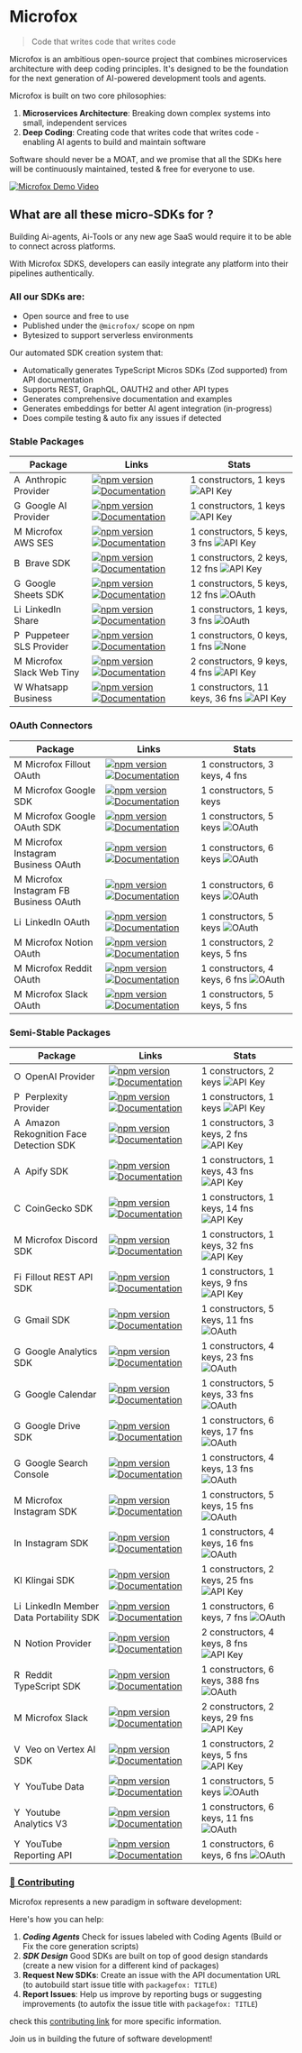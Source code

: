 # Microfox

> Code that writes code that writes code

Microfox is an ambitious open-source project that combines microservices architecture with deep coding principles. It's designed to be the foundation for the next generation of AI-powered development tools and agents.

Microfox is built on two core philosophies:

1. **Microservices Architecture**: Breaking down complex systems into small, independent services
2. **Deep Coding**: Creating code that writes code that writes code - enabling AI agents to build and maintain software

Software should never be a MOAT, and we promise that all the SDKs here will be continuously maintained, tested & free for everyone to use.

[![Microfox Demo Video](https://img.youtube.com/vi/IbETPF_Ojcs/0.jpg)](https://www.youtube.com/watch?v=IbETPF_Ojcs)

## What are all these micro-SDKs for ?

Building Ai-agents, Ai-Tools or any new age SaaS would require it to be able to connect across platforms.

With Microfox SDKS, developers can easily integrate any platform into their pipelines authentically.

### All our SDKs are:

- Open source and free to use
- Published under the `@microfox/` scope on npm
- Bytesized to support serverless environments

Our automated SDK creation system that:

- Automatically generates TypeScript Micros SDKs (Zod supported) from API documentation
- Supports REST, GraphQL, OAUTH2 and other API types
- Generates comprehensive documentation and examples
- Generates embeddings for better AI agent integration (in-progress)
- Does compile testing & auto fix any issues if detected

<!-- STABLE_PACKAGES_TABLE_START -->
### Stable Packages

| Package | Links | Stats |
| --- | --- | --- |
| <img src="https://raw.githubusercontent.com/microfox-ai/microfox/refs/heads/main/logos/anthropic-icon.svg" alt="Anthropic Provider logo" width="16" height="16"> Anthropic Provider | [![npm version](https://img.shields.io/npm/v/@microfox/ai-provider-anthropic.svg)](https://www.npmjs.com/package/@microfox/ai-provider-anthropic) [![Documentation](https://img.shields.io/badge/docs-available-green.svg)](https://github.com/microfox-ai/microfox/blob/main/packages/ai-provider-anthropic/README.md) | 1 constructors, 1 keys ![API Key](https://img.shields.io/badge/auth-API%20Key-green.svg) |
| <img src="https://raw.githubusercontent.com/microfox-ai/microfox/refs/heads/main/logos/google-icon.svg" alt="Google AI Provider logo" width="16" height="16"> Google AI Provider | [![npm version](https://img.shields.io/npm/v/@microfox/ai-provider-google.svg)](https://www.npmjs.com/package/@microfox/ai-provider-google) [![Documentation](https://img.shields.io/badge/docs-available-green.svg)](https://github.com/microfox-ai/microfox/blob/main/packages/ai-provider-google/README.md) | 1 constructors, 1 keys ![API Key](https://img.shields.io/badge/auth-API%20Key-green.svg) |
| <img src="https://raw.githubusercontent.com/microfox-ai/microfox/refs/heads/main/logos/aws-ses.svg" alt="Microfox AWS SES logo" width="16" height="16"> Microfox AWS SES | [![npm version](https://img.shields.io/npm/v/@microfox/aws-ses.svg)](https://www.npmjs.com/package/@microfox/aws-ses) [![Documentation](https://img.shields.io/badge/docs-available-green.svg)](https://github.com/microfox-ai/microfox/blob/main/packages/aws-ses/README.md) | 1 constructors, 5 keys, 3 fns ![API Key](https://img.shields.io/badge/auth-API%20Key-green.svg) |
| <img src="https://raw.githubusercontent.com/microfox-ai/microfox/refs/heads/main/logos/brave.svg" alt="Brave SDK logo" width="16" height="16"> Brave SDK | [![npm version](https://img.shields.io/npm/v/@microfox/brave.svg)](https://www.npmjs.com/package/@microfox/brave) [![Documentation](https://img.shields.io/badge/docs-available-green.svg)](https://github.com/microfox-ai/microfox/blob/main/packages/brave/README.md) | 1 constructors, 2 keys, 12 fns ![API Key](https://img.shields.io/badge/auth-API%20Key-green.svg) |
| <img src="https://raw.githubusercontent.com/microfox-ai/microfox/refs/heads/main/logos/google-sheets-icon.svg" alt="Google Sheets SDK logo" width="16" height="16"> Google Sheets SDK | [![npm version](https://img.shields.io/npm/v/@microfox/google-sheets.svg)](https://www.npmjs.com/package/@microfox/google-sheets) [![Documentation](https://img.shields.io/badge/docs-available-green.svg)](https://github.com/microfox-ai/microfox/blob/main/packages/google-sheets/README.md) | 1 constructors, 5 keys, 12 fns ![OAuth](https://img.shields.io/badge/auth-OAuth-blue.svg) |
| <img src="https://raw.githubusercontent.com/microfox-ai/microfox/refs/heads/main/packages/linkedin-share/icon.svg" alt="LinkedIn Share logo" width="16" height="16"> LinkedIn Share | [![npm version](https://img.shields.io/npm/v/@microfox/linkedin-share.svg)](https://www.npmjs.com/package/@microfox/linkedin-share) [![Documentation](https://img.shields.io/badge/docs-available-green.svg)](https://github.com/microfox-ai/microfox/blob/main/packages/linkedin-share/README.md) | 1 constructors, 1 keys, 3 fns ![OAuth](https://img.shields.io/badge/auth-OAuth-blue.svg) |
| <img src="https://raw.githubusercontent.com/microfox-ai/microfox/main/logos/puppeteer.svg" alt="Puppeteer SLS Provider logo" width="16" height="16"> Puppeteer SLS Provider | [![npm version](https://img.shields.io/npm/v/@microfox/puppeteer-sls.svg)](https://www.npmjs.com/package/@microfox/puppeteer-sls) [![Documentation](https://img.shields.io/badge/docs-available-green.svg)](https://github.com/microfox-ai/microfox/blob/main/packages/puppeteer-sls/README.md) | 1 constructors, 0 keys, 1 fns ![None](https://img.shields.io/badge/auth-None-gray.svg) |
| <img src="https://raw.githubusercontent.com/microfox-ai/microfox/refs/heads/main/logos/slack-icon.svg" alt="Microfox Slack Web Tiny logo" width="16" height="16"> Microfox Slack Web Tiny | [![npm version](https://img.shields.io/npm/v/@microfox/slack-web-tiny.svg)](https://www.npmjs.com/package/@microfox/slack-web-tiny) [![Documentation](https://img.shields.io/badge/docs-available-green.svg)](https://github.com/microfox-ai/microfox/blob/main/packages/slack-web-tiny/README.md) | 2 constructors, 9 keys, 4 fns ![API Key](https://img.shields.io/badge/auth-API%20Key-green.svg) |
| <img src="https://raw.githubusercontent.com/microfox-ai/microfox/refs/heads/main/logos/whatsapp-icon.svg" alt="Whatsapp Business logo" width="16" height="16"> Whatsapp Business | [![npm version](https://img.shields.io/npm/v/@microfox/whatsapp-business.svg)](https://www.npmjs.com/package/@microfox/whatsapp-business) [![Documentation](https://img.shields.io/badge/docs-available-green.svg)](/README.md) | 1 constructors, 11 keys, 36 fns ![API Key](https://img.shields.io/badge/auth-API%20Key-green.svg) |
<!-- STABLE_PACKAGES_TABLE_END -->

<!-- OAUTH_CONNECTORS_TABLE_START -->
### OAuth Connectors

| Package | Links | Stats |
| --- | --- | --- |
| <img src="https://raw.githubusercontent.com/microfox-ai/microfox/refs/heads/main/logos/fillout.png" alt="Microfox Fillout OAuth logo" width="16" height="16"> Microfox Fillout OAuth | [![npm version](https://img.shields.io/npm/v/@microfox/fillout-oauth.svg)](https://www.npmjs.com/package/@microfox/fillout-oauth) [![Documentation](https://img.shields.io/badge/docs-available-green.svg)](https://github.com/microfox-ai/microfox/blob/main/packages/fillout-oauth/README.md) | 1 constructors, 3 keys, 4 fns  |
| <img src="https://raw.githubusercontent.com/microfox-ai/microfox/refs/heads/main/logos/google.svg" alt="Microfox Google SDK logo" width="16" height="16"> Microfox Google SDK | [![npm version](https://img.shields.io/npm/v/@microfox/google.svg)](https://www.npmjs.com/package/@microfox/google) [![Documentation](https://img.shields.io/badge/docs-available-green.svg)](/README.md) | 1 constructors, 5 keys  |
| <img src="https://raw.githubusercontent.com/microfox-ai/microfox/refs/heads/main/logos/google-icon.svg" alt="Microfox Google OAuth SDK logo" width="16" height="16"> Microfox Google OAuth SDK | [![npm version](https://img.shields.io/npm/v/@microfox/google-oauth.svg)](https://www.npmjs.com/package/@microfox/google-oauth) [![Documentation](https://img.shields.io/badge/docs-available-green.svg)](/README.md) | 1 constructors, 5 keys ![OAuth](https://img.shields.io/badge/auth-OAuth-blue.svg) |
| <img src="https://raw.githubusercontent.com/microfox-ai/microfox/refs/heads/main/logos/instagram-icon.svg" alt="Microfox Instagram Business OAuth logo" width="16" height="16"> Microfox Instagram Business OAuth | [![npm version](https://img.shields.io/npm/v/@microfox/instagram-business-oauth.svg)](https://www.npmjs.com/package/@microfox/instagram-business-oauth) [![Documentation](https://img.shields.io/badge/docs-available-green.svg)](/README.md) | 1 constructors, 6 keys ![OAuth](https://img.shields.io/badge/auth-OAuth-blue.svg) |
| <img src="https://raw.githubusercontent.com/microfox-ai/microfox/refs/heads/main/logos/instagram-icon.svg" alt="Microfox Instagram FB Business OAuth logo" width="16" height="16"> Microfox Instagram FB Business OAuth | [![npm version](https://img.shields.io/npm/v/@microfox/instagram-fb-business-oauth.svg)](https://www.npmjs.com/package/@microfox/instagram-fb-business-oauth) [![Documentation](https://img.shields.io/badge/docs-available-green.svg)](/README.md) | 1 constructors, 6 keys ![OAuth](https://img.shields.io/badge/auth-OAuth-blue.svg) |
| <img src="https://raw.githubusercontent.com/microfox-ai/microfox/refs/heads/main/packages/linkedin-oauth/icon.svg" alt="LinkedIn OAuth logo" width="16" height="16"> LinkedIn OAuth | [![npm version](https://img.shields.io/npm/v/@microfox/linkedin-oauth.svg)](https://www.npmjs.com/package/@microfox/linkedin-oauth) [![Documentation](https://img.shields.io/badge/docs-available-green.svg)](/README.md) | 1 constructors, 5 keys ![OAuth](https://img.shields.io/badge/auth-OAuth-blue.svg) |
| <img src="https://raw.githubusercontent.com/microfox-ai/microfox/refs/heads/main/logos/notion.svg" alt="Microfox Notion OAuth logo" width="16" height="16"> Microfox Notion OAuth | [![npm version](https://img.shields.io/npm/v/@microfox/notion-oauth.svg)](https://www.npmjs.com/package/@microfox/notion-oauth) [![Documentation](https://img.shields.io/badge/docs-available-green.svg)](https://github.com/microfox-ai/microfox/blob/main/packages/notion-oauth/README.md) | 1 constructors, 2 keys, 5 fns  |
| <img src="https://raw.githubusercontent.com/microfox-ai/microfox/refs/heads/main/logos/reddit-icon.svg" alt="Microfox Reddit OAuth logo" width="16" height="16"> Microfox Reddit OAuth | [![npm version](https://img.shields.io/npm/v/@microfox/reddit-oauth.svg)](https://www.npmjs.com/package/@microfox/reddit-oauth) [![Documentation](https://img.shields.io/badge/docs-available-green.svg)](/README.md) | 1 constructors, 4 keys, 6 fns ![OAuth](https://img.shields.io/badge/auth-OAuth-blue.svg) |
| <img src="https://raw.githubusercontent.com/microfox-ai/microfox/refs/heads/main/logos/slack.svg" alt="Microfox Slack OAuth logo" width="16" height="16"> Microfox Slack OAuth | [![npm version](https://img.shields.io/npm/v/@microfox/slack-oauth.svg)](https://www.npmjs.com/package/@microfox/slack-oauth) [![Documentation](https://img.shields.io/badge/docs-available-green.svg)](https://github.com/microfox-ai/microfox/blob/main/packages/slack-oauth/README.md) | 1 constructors, 5 keys, 5 fns  |
<!-- OAUTH_CONNECTORS_TABLE_END -->

<!-- SEMI_STABLE_PACKAGES_TABLE_START -->
### Semi-Stable Packages

| Package | Links | Stats |
| --- | --- | --- |
| <img src="https://raw.githubusercontent.com/microfox-ai/microfox/refs/heads/main/logos/openai-icon.svg" alt="OpenAI Provider logo" width="16" height="16"> OpenAI Provider | [![npm version](https://img.shields.io/npm/v/@microfox/ai-provider-openai.svg)](https://www.npmjs.com/package/@microfox/ai-provider-openai) [![Documentation](https://img.shields.io/badge/docs-available-green.svg)](https://github.com/microfox-ai/microfox/blob/main/packages/ai-provider-openai/README.md) | 1 constructors, 2 keys ![API Key](https://img.shields.io/badge/auth-API%20Key-green.svg) |
| <img src="https://raw.githubusercontent.com/microfox-ai/microfox/refs/heads/main/logos/perplexity-icon.svg" alt="Perplexity Provider logo" width="16" height="16"> Perplexity Provider | [![npm version](https://img.shields.io/npm/v/@microfox/ai-provider-perplexity.svg)](https://www.npmjs.com/package/@microfox/ai-provider-perplexity) [![Documentation](https://img.shields.io/badge/docs-available-green.svg)](https://github.com/microfox-ai/microfox/blob/main/packages/ai-provider-perplexity/README.md) | 1 constructors, 1 keys ![API Key](https://img.shields.io/badge/auth-API%20Key-green.svg) |
| <img src="https://raw.githubusercontent.com/microfox-ai/microfox/refs/heads/main/logos/aws.svg" alt="Amazon Rekognition Face Detection SDK logo" width="16" height="16"> Amazon Rekognition Face Detection SDK | [![npm version](https://img.shields.io/npm/v/@microfox/amazon-rekognition-face-detection.svg)](https://www.npmjs.com/package/@microfox/amazon-rekognition-face-detection) [![Documentation](https://img.shields.io/badge/docs-available-green.svg)](https://github.com/microfox-ai/microfox/blob/main/packages/amazon-rekognition-face-detection/README.md) | 1 constructors, 3 keys, 2 fns ![API Key](https://img.shields.io/badge/auth-API%20Key-green.svg) |
| <img src="https://raw.githubusercontent.com/microfox-ai/microfox/refs/heads/main/logos/apify.svg" alt="Apify SDK logo" width="16" height="16"> Apify SDK | [![npm version](https://img.shields.io/npm/v/@microfox/apify.svg)](https://www.npmjs.com/package/@microfox/apify) [![Documentation](https://img.shields.io/badge/docs-available-green.svg)](https://github.com/microfox-ai/microfox/blob/main/packages/apify/README.md) | 1 constructors, 1 keys, 43 fns ![API Key](https://img.shields.io/badge/auth-API%20Key-green.svg) |
| <img src="https://raw.githubusercontent.com/microfox-ai/microfox/refs/heads/main/logos/coingecko.svg" alt="CoinGecko SDK logo" width="16" height="16"> CoinGecko SDK | [![npm version](https://img.shields.io/npm/v/@microfox/coingecko-sdk.svg)](https://www.npmjs.com/package/@microfox/coingecko-sdk) [![Documentation](https://img.shields.io/badge/docs-available-green.svg)](https://github.com/microfox-ai/microfox/blob/main/packages/coingecko-sdk/README.md) | 1 constructors, 1 keys, 14 fns ![API Key](https://img.shields.io/badge/auth-API%20Key-green.svg) |
| <img src="https://raw.githubusercontent.com/microfox-ai/microfox/refs/heads/main/logos/discord-icon.svg" alt="Microfox Discord SDK logo" width="16" height="16"> Microfox Discord SDK | [![npm version](https://img.shields.io/npm/v/@microfox/discord.svg)](https://www.npmjs.com/package/@microfox/discord) [![Documentation](https://img.shields.io/badge/docs-available-green.svg)](https://github.com/microfox-ai/microfox/blob/main/packages/discord/README.md) | 1 constructors, 1 keys, 32 fns ![API Key](https://img.shields.io/badge/auth-API%20Key-green.svg) |
| <img src="https://raw.githubusercontent.com/microfox-ai/microfox/refs/heads/main/logos/fillout.png" alt="Fillout REST API SDK logo" width="16" height="16"> Fillout REST API SDK | [![npm version](https://img.shields.io/npm/v/@microfox/fillout.svg)](https://www.npmjs.com/package/@microfox/fillout) [![Documentation](https://img.shields.io/badge/docs-available-green.svg)](https://github.com/microfox-ai/microfox/blob/main/packages/fillout/README.md) | 1 constructors, 1 keys, 9 fns ![API Key](https://img.shields.io/badge/auth-API%20Key-green.svg) |
| <img src="https://raw.githubusercontent.com/microfox-ai/microfox/refs/heads/main/logos/google-gmail.svg" alt="Gmail SDK logo" width="16" height="16"> Gmail SDK | [![npm version](https://img.shields.io/npm/v/@microfox/gmail.svg)](https://www.npmjs.com/package/@microfox/gmail) [![Documentation](https://img.shields.io/badge/docs-available-green.svg)](https://raw.githubusercontent.com/microfox-ai/microfox/main/README.md) | 1 constructors, 5 keys, 11 fns ![OAuth](https://img.shields.io/badge/auth-OAuth-blue.svg) |
| <img src="https://raw.githubusercontent.com/microfox-ai/microfox/refs/heads/main/logos/google-analytics.svg" alt="Google Analytics SDK logo" width="16" height="16"> Google Analytics SDK | [![npm version](https://img.shields.io/npm/v/@microfox/google-analytics.svg)](https://www.npmjs.com/package/@microfox/google-analytics) [![Documentation](https://img.shields.io/badge/docs-available-green.svg)](https://github.com/microfox-ai/microfox/blob/main/packages/google-analytics/README.md) | 1 constructors, 4 keys, 23 fns ![OAuth](https://img.shields.io/badge/auth-OAuth-blue.svg) |
| <img src="https://raw.githubusercontent.com/microfox-ai/microfox/refs/heads/main/logos/google-calendar.svg" alt="Google Calendar logo" width="16" height="16"> Google Calendar | [![npm version](https://img.shields.io/npm/v/@microfox/google-calendar.svg)](https://www.npmjs.com/package/@microfox/google-calendar) [![Documentation](https://img.shields.io/badge/docs-available-green.svg)](https://github.com/microfox-ai/microfox/blob/main/packages/google-calendar/README.md) | 1 constructors, 5 keys, 33 fns ![OAuth](https://img.shields.io/badge/auth-OAuth-blue.svg) |
| <img src="https://raw.githubusercontent.com/microfox-ai/microfox/refs/heads/main/logos/google-drive.svg" alt="Google Drive SDK logo" width="16" height="16"> Google Drive SDK | [![npm version](https://img.shields.io/npm/v/@microfox/google-drive.svg)](https://www.npmjs.com/package/@microfox/google-drive) [![Documentation](https://img.shields.io/badge/docs-available-green.svg)](https://github.com/microfox-ai/microfox/blob/main/packages/google-drive/README.md) | 1 constructors, 6 keys, 17 fns ![OAuth](https://img.shields.io/badge/auth-OAuth-blue.svg) |
| <img src="https://raw.githubusercontent.com/microfox-ai/microfox/refs/heads/main/logos/google-search-console.svg" alt="Google Search Console logo" width="16" height="16"> Google Search Console | [![npm version](https://img.shields.io/npm/v/@microfox/google-seo.svg)](https://www.npmjs.com/package/@microfox/google-seo) [![Documentation](https://img.shields.io/badge/docs-available-green.svg)](https://github.com/microfox-ai/microfox/blob/main/packages/google-seo/README.md) | 1 constructors, 4 keys, 13 fns ![OAuth](https://img.shields.io/badge/auth-OAuth-blue.svg) |
| <img src="https://raw.githubusercontent.com/microfox-ai/microfox/refs/heads/main/logos/instagram-icon.svg" alt="Microfox Instagram SDK logo" width="16" height="16"> Microfox Instagram SDK | [![npm version](https://img.shields.io/npm/v/@microfox/instagram.svg)](https://www.npmjs.com/package/@microfox/instagram) [![Documentation](https://img.shields.io/badge/docs-available-green.svg)](https://github.com/microfox-ai/microfox/blob/main/packages/instagram/README.md) | 1 constructors, 5 keys, 15 fns ![OAuth](https://img.shields.io/badge/auth-OAuth-blue.svg) |
| <img src="https://raw.githubusercontent.com/microfox-ai/microfox/refs/heads/main/logos/instagram-icon.svg" alt="Instagram SDK logo" width="16" height="16"> Instagram SDK | [![npm version](https://img.shields.io/npm/v/@microfox/instagram-fb.svg)](https://www.npmjs.com/package/@microfox/instagram-fb) [![Documentation](https://img.shields.io/badge/docs-available-green.svg)](https://github.com/microfox-ai/microfox/blob/main/packages/instagram-fb/README.md) | 1 constructors, 4 keys, 16 fns ![OAuth](https://img.shields.io/badge/auth-OAuth-blue.svg) |
| <img src="https://raw.githubusercontent.com/microfox-ai/microfox/refs/heads/main/logos/klingai.svg" alt="Klingai SDK logo" width="16" height="16"> Klingai SDK | [![npm version](https://img.shields.io/npm/v/@microfox/kling-ai.svg)](https://www.npmjs.com/package/@microfox/kling-ai) [![Documentation](https://img.shields.io/badge/docs-available-green.svg)](https://github.com/microfox-ai/microfox/blob/main/packages/kling-ai/README.md) | 1 constructors, 2 keys, 25 fns ![API Key](https://img.shields.io/badge/auth-API%20Key-green.svg) |
| <img src="https://raw.githubusercontent.com/microfox-ai/microfox/refs/heads/main/logos/linkedin-icon.svg" alt="LinkedIn Member Data Portability SDK logo" width="16" height="16"> LinkedIn Member Data Portability SDK | [![npm version](https://img.shields.io/npm/v/@microfox/linkedin-member-data-portability.svg)](https://www.npmjs.com/package/@microfox/linkedin-member-data-portability) [![Documentation](https://img.shields.io/badge/docs-available-green.svg)](https://github.com/microfox-ai/microfox/blob/main/packages/linkedin-member-data-portability/README.md) | 1 constructors, 6 keys, 7 fns ![OAuth](https://img.shields.io/badge/auth-OAuth-blue.svg) |
| <img src="https://raw.githubusercontent.com/microfox-ai/microfox/refs/heads/main/logos/notion-icon.svg" alt="Notion Provider logo" width="16" height="16"> Notion Provider | [![npm version](https://img.shields.io/npm/v/@microfox/notion.svg)](https://www.npmjs.com/package/@microfox/notion) [![Documentation](https://img.shields.io/badge/docs-available-green.svg)](https://github.com/microfox-ai/microfox/blob/main/packages/notion/README.md) | 2 constructors, 4 keys, 8 fns ![API Key](https://img.shields.io/badge/auth-API%20Key-green.svg) |
| <img src="https://raw.githubusercontent.com/microfox-ai/microfox/refs/heads/main/logos/reddit-icon.svg" alt="Reddit TypeScript SDK logo" width="16" height="16"> Reddit TypeScript SDK | [![npm version](https://img.shields.io/npm/v/@microfox/reddit.svg)](https://www.npmjs.com/package/@microfox/reddit) [![Documentation](https://img.shields.io/badge/docs-available-green.svg)](https://github.com/microfox-ai/microfox/blob/main/packages/reddit/README.md) | 1 constructors, 6 keys, 388 fns ![OAuth](https://img.shields.io/badge/auth-OAuth-blue.svg) |
| <img src="https://raw.githubusercontent.com/microfox-ai/microfox/refs/heads/main/logos/slack-icon.svg" alt="Microfox Slack logo" width="16" height="16"> Microfox Slack | [![npm version](https://img.shields.io/npm/v/@microfox/slack.svg)](https://www.npmjs.com/package/@microfox/slack) [![Documentation](https://img.shields.io/badge/docs-available-green.svg)](https://github.com/microfox-ai/microfox/blob/main/packages/slack/README.md) | 2 constructors, 2 keys, 29 fns ![API Key](https://img.shields.io/badge/auth-API%20Key-green.svg) |
| <img src="https://raw.githubusercontent.com/microfox-ai/microfox/refs/heads/main/logos/veo-on-vertex-ai.svg" alt="Veo on Vertex AI SDK logo" width="16" height="16"> Veo on Vertex AI SDK | [![npm version](https://img.shields.io/npm/v/@microfox/veo-on-vertex-ai.svg)](https://www.npmjs.com/package/@microfox/veo-on-vertex-ai) [![Documentation](https://img.shields.io/badge/docs-available-green.svg)](https://github.com/microfox-ai/microfox/blob/main/packages/veo-on-vertex-ai/README.md) | 1 constructors, 2 keys, 5 fns ![API Key](https://img.shields.io/badge/auth-API%20Key-green.svg) |
| <img src="https://raw.githubusercontent.com/microfox-ai/microfox/refs/heads/main/logos/youtube-icon.svg" alt="YouTube Data logo" width="16" height="16"> YouTube Data | [![npm version](https://img.shields.io/npm/v/@microfox/youtube.svg)](https://www.npmjs.com/package/@microfox/youtube) [![Documentation](https://img.shields.io/badge/docs-available-green.svg)](/README.md) | 1 constructors, 5 keys ![OAuth](https://img.shields.io/badge/auth-OAuth-blue.svg) |
| <img src="https://raw.githubusercontent.com/microfox-ai/microfox/refs/heads/main/logos/youtube-icon.svg" alt="Youtube Analytics V3 logo" width="16" height="16"> Youtube Analytics V3 | [![npm version](https://img.shields.io/npm/v/@microfox/youtube-analytics.svg)](https://www.npmjs.com/package/@microfox/youtube-analytics) [![Documentation](https://img.shields.io/badge/docs-available-green.svg)](https://github.com/microfox-ai/microfox/blob/main/packages/youtube-analytics/README.md) | 1 constructors, 6 keys, 11 fns ![OAuth](https://img.shields.io/badge/auth-OAuth-blue.svg) |
| <img src="https://raw.githubusercontent.com/microfox-ai/microfox/refs/heads/main/logos/youtube.svg" alt="YouTube Reporting API logo" width="16" height="16"> YouTube Reporting API | [![npm version](https://img.shields.io/npm/v/@microfox/youtube-reporting-api.svg)](https://www.npmjs.com/package/@microfox/youtube-reporting-api) [![Documentation](https://img.shields.io/badge/docs-available-green.svg)](https://github.com/microfox-ai/microfox/blob/main/packages/youtube-reporting-api/README.md) | 1 constructors, 6 keys, 6 fns ![OAuth](https://img.shields.io/badge/auth-OAuth-blue.svg) |
<!-- SEMI_STABLE_PACKAGES_TABLE_END -->

### [🤝 Contributing](CONTRIBUTING.md)

Microfox represents a new paradigm in software development:

Here's how you can help:

1. **_Coding Agents_** Check for issues labeled with Coding Agents (Build or Fix the core generation scripts)
2. **_SDK Design_** Good SDKs are built on top of good design standards (create a new vision for a different kind of packages)
3. **Request New SDKs**: Create an issue with the API documentation URL (to autobuild start issue title with `packagefox: TITLE`)
4. **Report Issues**: Help us improve by reporting bugs or suggesting improvements (to autofix the issue title with `packagefox: TITLE`)

check this [contributing link](CONTRIBUTING.md) for more specific information.

Join us in building the future of software development!
